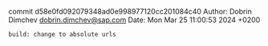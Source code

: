 commit d58e0fd092079348ad0e998977120cc201084c40
Author: Dobrin Dimchev <dobrin.dimchev@sap.com>
Date:   Mon Mar 25 11:00:53 2024 +0200

    build: change to absolute urls
